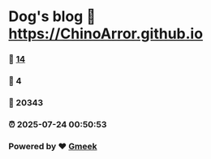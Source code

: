 # Dog's blog :link: https://ChinoArror.github.io 
### :page_facing_up: [14](https://ChinoArror.github.io/tag.html) 
### :speech_balloon: 4 
### :hibiscus: 20343 
### :alarm_clock: 2025-07-24 00:50:53 
### Powered by :heart: [Gmeek](https://github.com/Meekdai/Gmeek)
